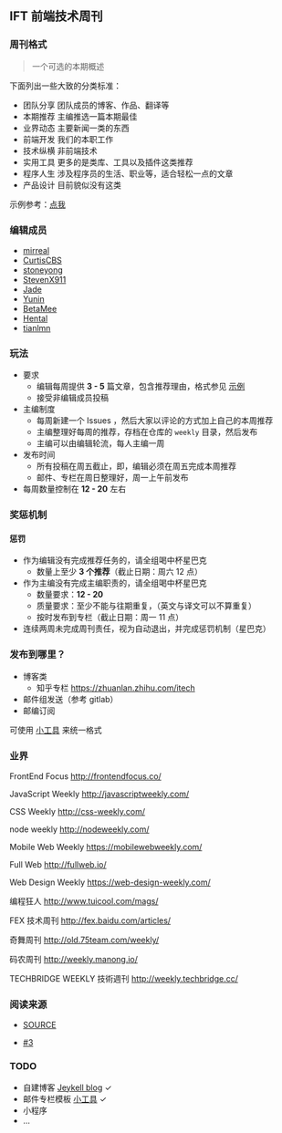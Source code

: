 ## IFT 前端技术周刊

### 周刊格式

> 一个可选的本期概述

下面列出一些大致的分类标准：

* 团队分享 团队成员的博客、作品、翻译等
* 本期推荐 主编推选一篇本期最佳
* 业界动态 主要新闻一类的东西
* 前端开发 我们的本职工作
* 技术纵横 非前端技术
* 实用工具 更多的是类库、工具以及插件这类推荐
* 程序人生 涉及程序员的生活、职业等，适合轻松一点的文章
* 产品设计 目前貌似没有这类

示例参考：[点我](./example.md)

### 编辑成员

* [mirreal](https://github.com/mirreal)
* [CurtisCBS](https://github.com/CurtisCBS)
* [stoneyong](https://github.com/stoneyong)
* [StevenX911](https://github.com/StevenX911)
* [Jade](https://github.com/Jade05)
* [Yunin](https://github.com/Yunin)
* [BetaMee](https://github.com/BetaMee)
* [Hental](https://github.com/Hental)
* [tianlmn](https://github.com/tianlmn)

### 玩法

* 要求
  * 编辑每周提供 **3 - 5** 篇文章，包含推荐理由，格式参见 [示例](./example.md)
  * 接受非编辑成员投稿
* 主编制度
  * 每周新建一个 Issues ，然后大家以评论的方式加上自己的本周推荐
  * 主编整理好每周的推荐，存档在仓库的 `weekly` 目录，然后发布
  * 主编可以由编辑轮流，每人主编一周
* 发布时间
  * 所有投稿在周五截止，即，编辑必须在周五完成本周推荐
  * 邮件、专栏在周日整理好，周一上午前发布
* 每周数量控制在 **12 - 20** 左右

### 奖惩机制

#### 惩罚

* 作为编辑没有完成推荐任务的，请全组喝中杯星巴克
    * 数量上至少 **3 个推荐**（截止日期：周六 12 点）
* 作为主编没有完成主编职责的，请全组喝中杯星巴克
    * 数量要求：**12 - 20**
    * 质量要求：至少不能与往期重复，（英文与译文可以不算重复）
    * 按时发布到专栏（截止日期：周一 11 点）
* 连续两周未完成周刊责任，视为自动退出，并完成惩罚机制（星巴克）


### 发布到哪里？

* 博客类
  * 知乎专栏 https://zhuanlan.zhihu.com/itech
* 邮件组发送（参考 gitlab）
* 邮编订阅

可使用 [小工具](https://github.com/CtripFE/format-weekly) 来统一格式

### 业界

FrontEnd Focus http://frontendfocus.co/

JavaScript Weekly http://javascriptweekly.com/

CSS Weekly http://css-weekly.com/

node weekly http://nodeweekly.com/

Mobile Web Weekly https://mobilewebweekly.com/

Full Web http://fullweb.io/

Web Design Weekly https://web-design-weekly.com/

编程狂人 http://www.tuicool.com/mags/

FEX 技术周刊 http://fex.baidu.com/articles/

奇舞周刊 http://old.75team.com/weekly/

码农周刊 http://weekly.manong.io/

TECHBRIDGE WEEKLY 技術週刊 http://weekly.techbridge.cc/

### 阅读来源

* [SOURCE](./source.md)

* [#3](https://github.com/CtripFE/fe-weekly/issues/3)

### TODO

* 自建博客 [Jeykell blog](https://github.com/CtripFE/CtripFE.github.io) ✓
* 邮件专栏模板 [小工具](https://github.com/CtripFE/format-weekly) ✓
* 小程序
* ...
